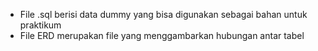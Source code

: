 - File .sql berisi data dummy yang bisa digunakan sebagai bahan untuk praktikum
- File ERD merupakan file yang menggambarkan hubungan antar tabel
